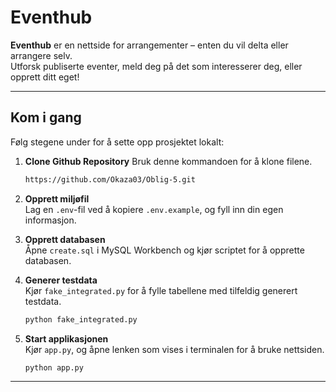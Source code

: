 # Eventhub

**Eventhub** er en nettside for arrangementer – enten du vil delta eller arrangere selv.  
Utforsk publiserte eventer, meld deg på det som interesserer deg, eller opprett ditt eget!

---

## Kom i gang

Følg stegene under for å sette opp prosjektet lokalt:

1. **Clone Github Repository**
  Bruk denne kommandoen for å klone filene.
  
   ```cmd
   https://github.com/Okaza03/Oblig-5.git

   ```

2. **Opprett miljøfil**  
   Lag en `.env`-fil ved å kopiere `.env.example`, og fyll inn din egen informasjon.

3. **Opprett databasen**  
   Åpne `create.sql` i MySQL Workbench og kjør scriptet for å opprette databasen.

4. **Generer testdata**  
   Kjør `fake_integrated.py` for å fylle tabellene med tilfeldig generert testdata.

   ```python
   python fake_integrated.py

   ```

5. **Start applikasjonen**  
   Kjør `app.py`, og åpne lenken som vises i terminalen for å bruke nettsiden.

   ```python
   python app.py

   ```

---
